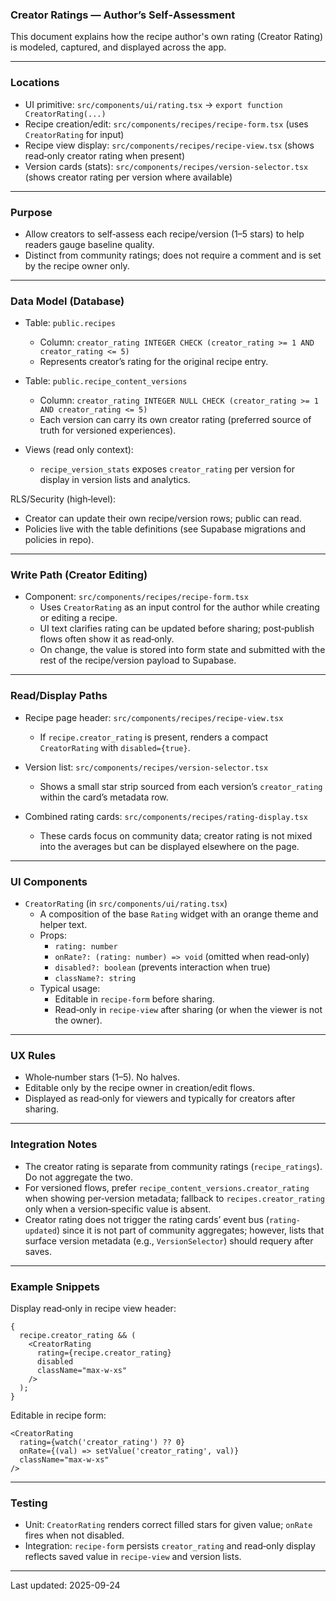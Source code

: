 ### Creator Ratings — Author’s Self‑Assessment

This document explains how the recipe author's own rating (Creator Rating) is modeled, captured, and displayed across the app.

---

### Locations

- UI primitive: `src/components/ui/rating.tsx` → `export function CreatorRating(...)`
- Recipe creation/edit: `src/components/recipes/recipe-form.tsx` (uses `CreatorRating` for input)
- Recipe view display: `src/components/recipes/recipe-view.tsx` (shows read‑only creator rating when present)
- Version cards (stats): `src/components/recipes/version-selector.tsx` (shows creator rating per version where available)

---

### Purpose

- Allow creators to self‑assess each recipe/version (1–5 stars) to help readers gauge baseline quality.
- Distinct from community ratings; does not require a comment and is set by the recipe owner only.

---

### Data Model (Database)

- Table: `public.recipes`
  - Column: `creator_rating INTEGER CHECK (creator_rating >= 1 AND creator_rating <= 5)`
  - Represents creator’s rating for the original recipe entry.

- Table: `public.recipe_content_versions`
  - Column: `creator_rating INTEGER NULL CHECK (creator_rating >= 1 AND creator_rating <= 5)`
  - Each version can carry its own creator rating (preferred source of truth for versioned experiences).

- Views (read only context):
  - `recipe_version_stats` exposes `creator_rating` per version for display in version lists and analytics.

RLS/Security (high‑level):

- Creator can update their own recipe/version rows; public can read.
- Policies live with the table definitions (see Supabase migrations and policies in repo).

---

### Write Path (Creator Editing)

- Component: `src/components/recipes/recipe-form.tsx`
  - Uses `CreatorRating` as an input control for the author while creating or editing a recipe.
  - UI text clarifies rating can be updated before sharing; post‑publish flows often show it as read‑only.
  - On change, the value is stored into form state and submitted with the rest of the recipe/version payload to Supabase.

---

### Read/Display Paths

- Recipe page header: `src/components/recipes/recipe-view.tsx`
  - If `recipe.creator_rating` is present, renders a compact `CreatorRating` with `disabled={true}`.

- Version list: `src/components/recipes/version-selector.tsx`
  - Shows a small star strip sourced from each version’s `creator_rating` within the card’s metadata row.

- Combined rating cards: `src/components/recipes/rating-display.tsx`
  - These cards focus on community data; creator rating is not mixed into the averages but can be displayed elsewhere on the page.

---

### UI Components

- `CreatorRating` (in `src/components/ui/rating.tsx`)
  - A composition of the base `Rating` widget with an orange theme and helper text.
  - Props:
    - `rating: number`
    - `onRate?: (rating: number) => void` (omitted when read‑only)
    - `disabled?: boolean` (prevents interaction when true)
    - `className?: string`
  - Typical usage:
    - Editable in `recipe-form` before sharing.
    - Read‑only in `recipe-view` after sharing (or when the viewer is not the owner).

---

### UX Rules

- Whole‑number stars (1–5). No halves.
- Editable only by the recipe owner in creation/edit flows.
- Displayed as read‑only for viewers and typically for creators after sharing.

---

### Integration Notes

- The creator rating is separate from community ratings (`recipe_ratings`). Do not aggregate the two.
- For versioned flows, prefer `recipe_content_versions.creator_rating` when showing per‑version metadata; fallback to `recipes.creator_rating` only when a version‑specific value is absent.
- Creator rating does not trigger the rating cards’ event bus (`rating-updated`) since it is not part of community aggregates; however, lists that surface version metadata (e.g., `VersionSelector`) should requery after saves.

---

### Example Snippets

Display read‑only in recipe view header:

```tsx
{
  recipe.creator_rating && (
    <CreatorRating
      rating={recipe.creator_rating}
      disabled
      className="max-w-xs"
    />
  );
}
```

Editable in recipe form:

```tsx
<CreatorRating
  rating={watch('creator_rating') ?? 0}
  onRate={(val) => setValue('creator_rating', val)}
  className="max-w-xs"
/>
```

---

### Testing

- Unit: `CreatorRating` renders correct filled stars for given value; `onRate` fires when not disabled.
- Integration: `recipe-form` persists `creator_rating` and
  read‑only display reflects saved value in `recipe-view` and version lists.

---

Last updated: 2025-09-24
